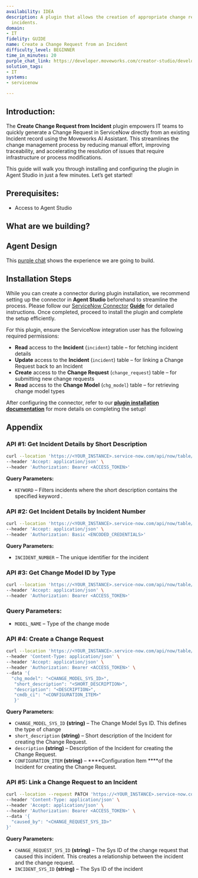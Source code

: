 ```yaml
---
availability: IDEA
description: A plugin that allows the creation of appropriate change requests from
  incidents.
domain:
- IT
fidelity: GUIDE
name: Create a Change Request from an Incident
difficulty_level: BEGINNER
time_in_minutes: 20
purple_chat_link: https://developer.moveworks.com/creator-studio/developer-tools/purple-chat/?conversation=%7B%22startTimestamp%22%3A%2211%3A43+AM%22%2C%22messages%22%3A%5B%7B%22parts%22%3A%5B%7B%22richText%22%3A%22I+need+to+create+a+change+request+from+a+ServiceNow+incident%22%7D%5D%2C%22role%22%3A%22user%22%7D%2C%7B%22parts%22%3A%5B%7B%22richText%22%3A%22%3Cp%3EI+can+help+with+that.+What+is+the+incident+number+or+can+you+give+me+a+description+to+search+for%3F%3C%2Fp%3E%22%7D%5D%2C%22role%22%3A%22assistant%22%7D%2C%7B%22parts%22%3A%5B%7B%22richText%22%3A%22It%27s+the+one+about+the+email+server+being+down%2C+I+think+the+number+is+INC0010042%22%7D%5D%2C%22role%22%3A%22user%22%7D%2C%7B%22parts%22%3A%5B%7B%22reasoningSteps%22%3A%5B%7B%22richText%22%3A%22%3Cp%3ESearching+for+incidents+matching+a+keyword+%3Ccode%3Eemail+server%3C%2Fcode%3E+and+ID+%3Ccode%3EINC0010042%3C%2Fcode%3E%3C%2Fp%3E%22%2C%22status%22%3A%22pending%22%7D%5D%7D%2C%7B%22reasoningSteps%22%3A%5B%7B%22richText%22%3A%22%3Cp%3EFound+one+matching+incident.%3C%2Fp%3E%22%2C%22status%22%3A%22success%22%7D%5D%7D%2C%7B%22richText%22%3A%22%3Cp%3EOkay%2C+I+found+that+incident.+What+type+of+change+request+is+this%3F%3C%2Fp%3E%22%7D%2C%7B%22buttons%22%3A%5B%7B%22buttonText%22%3A%22Standard%22%7D%2C%7B%22buttonText%22%3A%22Normal%22%7D%2C%7B%22buttonText%22%3A%22Emergency%22%7D%5D%7D%5D%2C%22role%22%3A%22assistant%22%7D%2C%7B%22parts%22%3A%5B%7B%22richText%22%3A%22Emergency%22%7D%5D%2C%22role%22%3A%22user%22%7D%2C%7B%22parts%22%3A%5B%7B%22richText%22%3A%22%3Cp%3EOkay%2C+I+will+create+an+%3Cb%3EEmergency%3C%2Fb%3E+change+request+based+on+this+incident.+Here+are+the+details+I%27ve+pulled+from+the+incident%3A%3C%2Fp%3E%3Cul%3E%3Cli%3E%3Cb%3EShort+Description%3A%3C%2Fb%3E+Email+server+is+down%3C%2Fli%3E%3Cli%3E%3Cb%3EDescription%3A%3C%2Fb%3E+Users+are+reporting+that+they+are+unable+to+send+or+receive+emails.+The+issue+appears+to+have+started+at+2%3A00+PM+EST.+The+mail+queue+is+backed+up+and+not+processing.%3C%2Fli%3E%3Cli%3E%3Cb%3EConfiguration+Item%3A%3C%2Fb%3E+outlook-prod-mail-server-01%3C%2Fli%3E%3C%2Ful%3E%3Cp%3EDoes+this+look+right%3F%3C%2Fp%3E%22%7D%2C%7B%22buttons%22%3A%5B%7B%22buttonText%22%3A%22Create+Change+Request%22%2C%22style%22%3A%22filled%22%7D%2C%7B%22buttonText%22%3A%22Cancel%22%2C%22style%22%3A%22outlined%22%7D%5D%7D%5D%2C%22role%22%3A%22assistant%22%7D%2C%7B%22parts%22%3A%5B%7B%22richText%22%3A%22Create+Change+Request%22%7D%5D%2C%22role%22%3A%22user%22%7D%2C%7B%22parts%22%3A%5B%7B%22reasoningSteps%22%3A%5B%7B%22richText%22%3A%22%3Cp%3ECreating+a+new+change+request+in+ServiceNow%2C+linking+it+to+incident+INC0010042%2C+and+assigning+it+to+the+Database+team.%3C%2Fp%3E%22%2C%22status%22%3A%22pending%22%7D%5D%7D%2C%7B%22reasoningSteps%22%3A%5B%7B%22richText%22%3A%22%3Cp%3ESuccessfully+created+change+request.%3C%2Fp%3E%22%2C%22status%22%3A%22success%22%7D%5D%7D%2C%7B%22richText%22%3A%22%3Cp%3EDone.+I%27ve+created+the+change+request+%3Cb%3ECHG0030001%3C%2Fb%3E+and+linked+it+to+the+original+incident.%3C%2Fp%3E%22%7D%2C%7B%22citations%22%3A%5B%7B%22citationTitle%22%3A%22CHG0030001%3A+Email+server+is+down%22%2C%22connectorName%22%3A%22servicenow%22%7D%5D%7D%5D%2C%22role%22%3A%22assistant%22%7D%5D%7D
solution_tags:
- IT
systems:
- servicenow

---
```

## **Introduction:**

The **Create Change Request from Incident** plugin empowers IT teams to quickly generate a Change Request in ServiceNow directly from an existing Incident record using the Moveworks AI Assistant. This streamlines the change management process by reducing manual effort, improving traceability, and accelerating the resolution of issues that require infrastructure or process modifications.

This guide will walk you through installing and configuring the plugin in Agent Studio in just a few minutes. Let’s get started!

## **Prerequisites:**

- Access to Agent Studio

## **What are we building?**

## **Agent Design**

This [purple chat](https://developer.moveworks.com/creator-studio/developer-tools/purple-chat/?conversation=%7B%22startTimestamp%22%3A%2211%3A43+AM%22%2C%22messages%22%3A%5B%7B%22parts%22%3A%5B%7B%22richText%22%3A%22I+need+to+create+a+change+request+from+a+ServiceNow+incident%22%7D%5D%2C%22role%22%3A%22user%22%7D%2C%7B%22parts%22%3A%5B%7B%22richText%22%3A%22%3Cp%3EI+can+help+with+that.+What+is+the+incident+number+or+can+you+give+me+a+description+to+search+for%3F%3C%2Fp%3E%22%7D%5D%2C%22role%22%3A%22assistant%22%7D%2C%7B%22parts%22%3A%5B%7B%22richText%22%3A%22It%27s+the+one+about+the+email+server+being+down%2C+I+think+the+number+is+INC0010042%22%7D%5D%2C%22role%22%3A%22user%22%7D%2C%7B%22parts%22%3A%5B%7B%22reasoningSteps%22%3A%5B%7B%22richText%22%3A%22%3Cp%3ESearching+for+incidents+matching+a+keyword+%3Ccode%3Eemail+server%3C%2Fcode%3E+and+ID+%3Ccode%3EINC0010042%3C%2Fcode%3E%3C%2Fp%3E%22%2C%22status%22%3A%22pending%22%7D%5D%7D%2C%7B%22reasoningSteps%22%3A%5B%7B%22richText%22%3A%22%3Cp%3EFound+one+matching+incident.%3C%2Fp%3E%22%2C%22status%22%3A%22success%22%7D%5D%7D%2C%7B%22richText%22%3A%22%3Cp%3EOkay%2C+I+found+that+incident.+What+type+of+change+request+is+this%3F%3C%2Fp%3E%22%7D%2C%7B%22buttons%22%3A%5B%7B%22buttonText%22%3A%22Standard%22%7D%2C%7B%22buttonText%22%3A%22Normal%22%7D%2C%7B%22buttonText%22%3A%22Emergency%22%7D%5D%7D%5D%2C%22role%22%3A%22assistant%22%7D%2C%7B%22parts%22%3A%5B%7B%22richText%22%3A%22Emergency%22%7D%5D%2C%22role%22%3A%22user%22%7D%2C%7B%22parts%22%3A%5B%7B%22richText%22%3A%22%3Cp%3EOkay%2C+I+will+create+an+%3Cb%3EEmergency%3C%2Fb%3E+change+request+based+on+this+incident.+Here+are+the+details+I%27ve+pulled+from+the+incident%3A%3C%2Fp%3E%3Cul%3E%3Cli%3E%3Cb%3EShort+Description%3A%3C%2Fb%3E+Email+server+is+down%3C%2Fli%3E%3Cli%3E%3Cb%3EDescription%3A%3C%2Fb%3E+Users+are+reporting+that+they+are+unable+to+send+or+receive+emails.+The+issue+appears+to+have+started+at+2%3A00+PM+EST.+The+mail+queue+is+backed+up+and+not+processing.%3C%2Fli%3E%3Cli%3E%3Cb%3EConfiguration+Item%3A%3C%2Fb%3E+outlook-prod-mail-server-01%3C%2Fli%3E%3C%2Ful%3E%3Cp%3EDoes+this+look+right%3F%3C%2Fp%3E%22%7D%2C%7B%22buttons%22%3A%5B%7B%22buttonText%22%3A%22Create+Change+Request%22%2C%22style%22%3A%22filled%22%7D%2C%7B%22buttonText%22%3A%22Cancel%22%2C%22style%22%3A%22outlined%22%7D%5D%7D%5D%2C%22role%22%3A%22assistant%22%7D%2C%7B%22parts%22%3A%5B%7B%22richText%22%3A%22Create+Change+Request%22%7D%5D%2C%22role%22%3A%22user%22%7D%2C%7B%22parts%22%3A%5B%7B%22reasoningSteps%22%3A%5B%7B%22richText%22%3A%22%3Cp%3ECreating+a+new+change+request+in+ServiceNow%2C+linking+it+to+incident+INC0010042%2C+and+assigning+it+to+the+Database+team.%3C%2Fp%3E%22%2C%22status%22%3A%22pending%22%7D%5D%7D%2C%7B%22reasoningSteps%22%3A%5B%7B%22richText%22%3A%22%3Cp%3ESuccessfully+created+change+request.%3C%2Fp%3E%22%2C%22status%22%3A%22success%22%7D%5D%7D%2C%7B%22richText%22%3A%22%3Cp%3EDone.+I%27ve+created+the+change+request+%3Cb%3ECHG0030001%3C%2Fb%3E+and+linked+it+to+the+original+incident.%3C%2Fp%3E%22%7D%2C%7B%22citations%22%3A%5B%7B%22citationTitle%22%3A%22CHG0030001%3A+Email+server+is+down%22%2C%22connectorName%22%3A%22servicenow%22%7D%5D%7D%5D%2C%22role%22%3A%22assistant%22%7D%5D%7D) shows the experience we are going to build.

## **Installation Steps**

While you can create a connector during plugin installation, we recommend setting up the connector in **Agent Studio** beforehand to streamline the process. Please follow our [ServiceNow Connector](https://developer.moveworks.com/marketplace/package/?id=servicenow&hist=home%2Cbrws#how-to-implement) [**Guide**](https://developer.moveworks.com/marketplace/package/?id=salesforce&hist=home%2Cbrws#how-to-implement) for detailed instructions. Once completed, proceed to install the plugin and complete the setup efficiently.

For this plugin, ensure the ServiceNow integration user has the following required permissions:

- **Read** access to the **Incident** (`incident`) table – for fetching incident details
- **Update** access to the **Incident** (`incident`) table – for linking a Change Request back to an Incident
- **Create** access to the **Change Request** (`change_request`) table – for submitting new change requests
- **Read** access to the **Change Model** (`chg_model`) table – for retrieving change model types

After configuring the connector, refer to our [**plugin installation documentation**](https://help.moveworks.com/docs/ai-agent-marketplace-installation) for more details on completing the setup!

## **Appendix**

### **API #1: Get Incident Details by Short Description**

```bash
curl --location 'https://<YOUR_INSTANCE>.service-now.com/api/now/table/incident?sysparm_query=short_descriptionLIKE<KEYWORD>&sysparm_limit=5&sysparm_fields=number%2Cshort_description' \
--header 'Accept: application/json' \
--header 'Authorization: Bearer <ACCESS_TOKEN>' 

```

**Query Parameters:**

- `KEYWORD` – Filters incidents where the short description contains the specified keyword .

### **API #2: Get Incident Details by Incident Number**

```bash
curl --location 'https://<YOUR_INSTANCE>.service-now.com/api/now/table/incident?sysparm_query=number%3D<INCIDENT_NUMBER>' \
--header 'Accept: application/json' \
--header 'Authorization: Basic <ENCODED_CREDENTIALS>'
```

**Query Parameters:**

- `INCIDENT_NUMBER`  – The unique identifier for the incident

### **API #3: Get Change Model ID by Type**

```bash
curl --location 'https://<YOUR_INSTANCE>.service-now.com/api/now/table/chg_model?sysparm_query=nameLIKE<MODEL_NAME>' \
--header 'Accept: application/json' \
--header 'Authorization: Bearer <ACCESS_TOKEN>'
```

### **Query Parameters:**

- `MODEL_NAME` – Type of the change mode

### **API #4: Create a Change Request**

```bash
curl --location 'https://<YOUR_INSTANCE>.service-now.com/api/now/table/change_request' \
--header 'Content-Type: application/json' \
--header 'Accept: application/json' \
--header 'Authorization: Bearer <ACCESS_TOKEN>' \
--data '{
  "chg_model": "<CHANGE_MODEL_SYS_ID>",
   "short_description": "<SHORT_DESCRIPTION>",
   "description": "<DESCRIPTION>",
   "cmdb_ci": "<CONFIGURATION_ITEM>"
   }'
```

**Query Parameters:**

- `CHANGE_MODEL_SYS_ID` **(string)** – The Change Model Sys ID. This defines the type of change
- `short_description` **(string)** – Short description of the Incident for creating the Change Request.
- `description` **(string)** – Description of the Incident for creating the Change Request.
- `CONFIGURATION_ITEM` **(string)** – ****Configuration Item ****of the Incident for creating the Change Request.

### **API #5: Link a Change Request to an Incident**

```bash
curl --location --request PATCH 'https://<YOUR_INSTANCE>.service-now.com/api/now/table/incident/<INCIDENT_SYS_ID>' \
--header 'Content-Type: application/json' \
--header 'Accept: application/json' \
--header 'Authorization: Bearer <ACCESS_TOKEN>' \
--data '{
  "caused_by": "<CHANGE_REQUEST_SYS_ID>"
}'

```

**Query Parameters:**

- `CHANGE_REQUEST_SYS_ID`  **(string)** – The Sys ID of the change request that caused this incident. This creates a relationship between the incident and the change request.
- `INCIDENT_SYS_ID` **(string)** – The Sys ID of the incident
